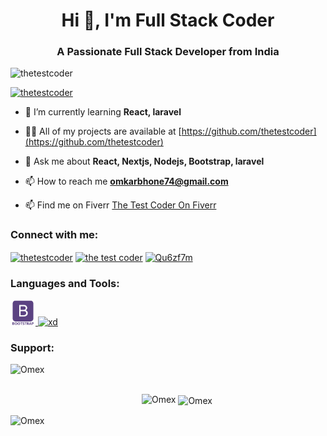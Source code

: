 <h1 align="center">Hi 👋, I'm Full Stack Coder</h1>
<h3 align="center">A Passionate Full Stack Developer from India</h3>

<p align="left"> <img src="https://komarev.com/ghpvc/?username=thetestcoder&label=Profile%20views&color=0e75b6&style=flat" alt="thetestcoder" /> </p>

<p align="left"> <a href="https://github.com/ryo-ma/github-profile-trophy"><img src="https://github-profile-trophy.vercel.app/?username=thetestcoder" alt="thetestcoder" /></a> </p>

- 🌱 I’m currently learning **React, laravel**

- 👨‍💻 All of my projects are available at [https://github.com/thetestcoder](https://github.com/thetestcoder)

- 💬 Ask me about **React, Nextjs, Nodejs, Bootstrap, laravel**

- 📫 How to reach me **omkarbhone74@gmail.com**

- 📫 Find me on Fiverr [The Test Coder On Fiverr](https://www.fiverr.com/omkarrr877)

<h3 align="left">Connect with me:</h3>
<p align="left">
<a href="https://dev.to/thetestcoder" target="blank"><img align="center" src="https://cdn.jsdelivr.net/npm/simple-icons@3.0.1/icons/dev-dot-to.svg" alt="thetestcoder" height="30" width="40" /></a>
<a href="https://www.youtube.com/c/the test coder" target="blank"><img align="center" src="https://cdn.jsdelivr.net/npm/simple-icons@3.0.1/icons/youtube.svg" alt="the test coder" height="30" width="40" /></a>
<a href="https://discord.gg/Qu6zf7m" target="blank"><img align="center" src="https://cdn.jsdelivr.net/npm/simple-icons@3.0.1/icons/discord.svg" alt="Qu6zf7m" height="30" width="40" /></a>
</p>

<h3 align="left">Languages and Tools:</h3>
<p align="left"><a href="https://getbootstrap.com" target="_blank"> <img src="https://raw.githubusercontent.com/devicons/devicon/master/icons/bootstrap/bootstrap-plain-wordmark.svg" alt="bootstrap" width="40" height="40"/> </a> <a href="https://bulma.io/" target="_blank"><a href="https://www.adobe.com/products/xd.html" target="_blank"> <img src="https://cdn.worldvectorlogo.com/logos/adobe-xd.svg" alt="xd" width="40" height="40"/> </a> </p>

<h3 align="left">Support:</h3>
<p><a href="https://www.buymeacoffee.com/thetestcoder"> <img align="left" src="https://cdn.buymeacoffee.com/buttons/v2/default-yellow.png" height="50" width="210" alt="Omex" /></a></p><br><br>

<p><img align="left" src="https://github-readme-stats.vercel.app/api/top-langs?username=thetestcoder&show_icons=true&locale=en&layout=compact" alt="Omex" /></p>

<p>&nbsp;<img align="center" src="https://github-readme-stats.vercel.app/api?username=thetestcoder&show_icons=true&locale=en" alt="Omex" /></p>

<p><img align="center" src="https://github-readme-streak-stats.herokuapp.com/?user=thetestcoder&" alt="Omex" /></p>

